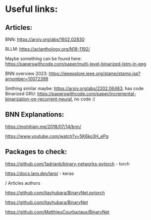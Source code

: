 # Useful links:

## Articles:

BNN: https://arxiv.org/abs/1602.02830

BLLM: https://aclanthology.org/N18-1192/

Maybe something can be found here: https://paperswithcode.com/paper/multi-level-binarized-lstm-in-eeg

BNN overview 2023: https://ieeexplore.ieee.org/stamp/stamp.jsp?arnumber=10072399

Smthing similar maybe: https://arxiv.org/abs/2202.06483, has code
Binarized GRU: https://paperswithcode.com/paper/incremental-binarization-on-recurrent-neural, no code :(

## BNN Explanations:

https://mohitjain.me/2018/07/14/bnn/

https://www.youtube.com/watch?v=5K6ko3H_ePg

## Packages to check:

https://github.com/1adrianb/binary-networks-pytorch - torch

https://docs.larq.dev/larq/ - keras

\/ Articles authors

https://github.com/itayhubara/BinaryNet.pytorch

https://github.com/itayhubara/BinaryNet

https://github.com/MatthieuCourbariaux/BinaryNet
